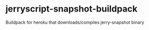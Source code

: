 # jerryscript-snapshot-buildpack
Buildpack for heroku that downloads/compiles jerry-snapshot binary
